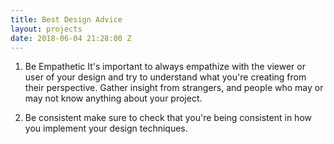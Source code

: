 ```yaml
---
title: Best Design Advice
layout: projects
date: 2018-06-04 21:28:00 Z
---
```


1. Be Empathetic
It's important to always empathize with the viewer or user of your design and try to understand what you're creating from their perspective. Gather insight from strangers, and people who may or may not know anything about your project.

2. Be consistent
make sure to check that you're being consistent in how you implement your design techniques.